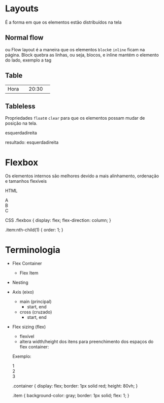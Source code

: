 # Layouts

É a forma em que os elementos estão distribuídos na tela


## Normal flow

ou Flow layout é a maneira que os elementos `block`e `inline` ficam na página. Block quebra as linhas, ou seja, blocos, e inline mantém o elemento do lado, exemplo a tag <span>


## Table

<table>
    <tr>
        <td> Hora<td>
        <td> 20:30<td>
    </tr>
</table>


## Tableless

Propriedades `float`e `clear` para que os elementos possam mudar de posição na tela.

<div style="float:left">esquerda</div>
<div>direita</div>

resultado:
esquerdadireita


# Flexbox

Os elementos internos são melhores devido a mais alinhamento, ordenação e tamanhos flexíveis

HTML
<div class="flexbox">
    <div class="item">A</div>
    <div class="item">B</div>
    <div class="item">C</div>
</div>

CSS
.flexbox {
    display: flex;
    flex-direction: column; 
}

.item:nth-child(1) {
    order: 1;
}


# Terminologia

- Flex Container
    - Flex Item
- Nesting
- Axis (eixo)
    - main (principal)
        - start, end
    - cross (cruzado)
        - start, end
- Flex sizing (flex)
    - flexível
    - altera width/height dos itens para preenchimento dos espaços do flex container:

    Exemplo:

    <div class="container">
        <div class="item">1</div>
        <div class="item">2</div>
        <div class="item">3</div>
    </div>

    .container {
        display: flex;
        border: 1px solid red;
        height: 80vh;
    }

    .item {
        background-color: gray;
        border: 1px solid;
        flex: 1;
    }